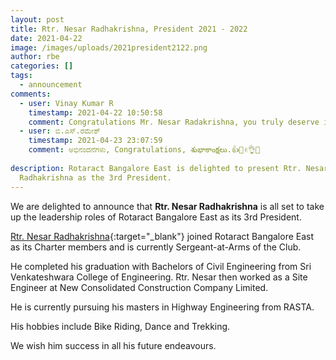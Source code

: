 ```yaml
---
layout: post
title: Rtr. Nesar Radhakrishna, President 2021 - 2022
date: 2021-04-22
image: /images/uploads/2021president2122.png
author: rbe
categories: []
tags:
  - announcement
comments:
  - user: Vinay Kumar R
    timestamp: 2021-04-22 10:50:58
    comment: Congratulations Mr. Nesar Radakrishna, you truly deserve it.
  - user: ಬಿ.ಎಸ್.ರಮೇಶ್
    timestamp: 2021-04-23 23:07:59
    comment: ಅಭಿನಂದನೆಗಳು, Congratulations, శుభాకాంక్షలు.👍👏✌️👌🙏
    
description: Rotaract Bangalore East is delighted to present Rtr. Nesar
  Radhakrishna as the 3rd President.
---
```


We are delighted to announce that **Rtr. Nesar Radhakrishna** is all set to take up the leadership roles of Rotaract Bangalore East as its 3rd President.

[Rtr. Nesar Radhakrishna](https://www.instagram.com/weirdo_beard/){:target="_blank"} joined Rotaract Bangalore East as its Charter members and is currently Sergeant-at-Arms of the Club. 

He completed his graduation with Bachelors of Civil Engineering from Sri Venkateshwara College of Engineering. Rtr. Nesar then worked as a Site Engineer at New Consolidated Construction Company Limited. 

He is currently pursuing his masters in Highway Engineering from RASTA.

His hobbies include Bike Riding, Dance and Trekking.

We wish him success in all his future endeavours.